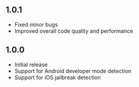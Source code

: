 ## 1.0.1
* Fixed minor bugs
* Improved overall code quality and performance
## 1.0.0
* Initial release
* Support for Android developer mode detection
* Support for iOS jailbreak detection
